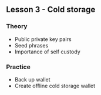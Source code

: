 ## Lesson 3 - Cold storage

### Theory
- Public private key pairs
- Seed phrases
- Importance of self custody

### Practice
- Back up wallet
- Create offline cold storage wallet
